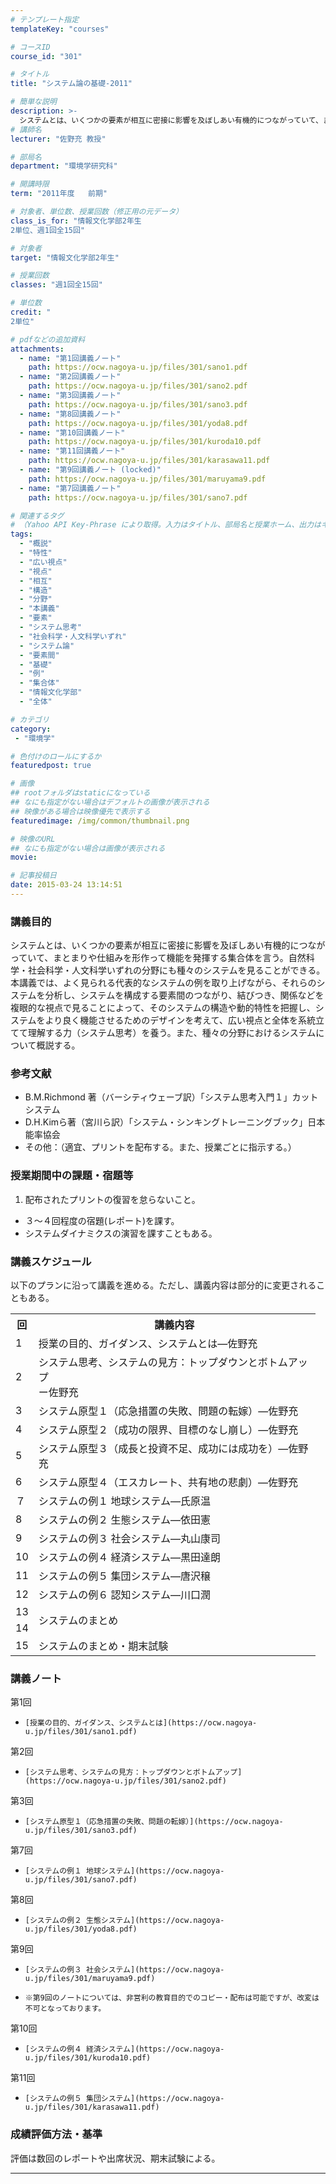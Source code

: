 ```yaml
---
# テンプレート指定
templateKey: "courses"

# コースID
course_id: "301"

# タイトル
title: "システム論の基礎-2011"

# 簡単な説明
description: >-
  システムとは、いくつかの要素が相互に密接に影響を及ぼしあい有機的につながっていて、まとまりや仕組みを形作って機能を発揮する集合体を言う。自然科学・社会科学・人文科学いずれの分野にも種々のシステムを見ることができる。本講義では、よく見られる代表的なシステムの例を取り上げながら、それらのシステムを分析し、システムを構成する要素間のつながり、結びつき、関係などを複眼的な視点で見ることによって、そのシステ ....
# 講師名
lecturer: "佐野充 教授"

# 部局名
department: "環境学研究科"

# 開講時限
term: "2011年度	前期"

# 対象者、単位数、授業回数（修正用の元データ）
class_is_for: "情報文化学部2年生
2単位、週1回全15回"

# 対象者
target: "情報文化学部2年生"

# 授業回数
classes: "週1回全15回"

# 単位数
credit: "
2単位"

# pdfなどの追加資料
attachments:
  - name: "第1回講義ノート" 
    path: https://ocw.nagoya-u.jp/files/301/sano1.pdf
  - name: "第2回講義ノート" 
    path: https://ocw.nagoya-u.jp/files/301/sano2.pdf
  - name: "第3回講義ノート" 
    path: https://ocw.nagoya-u.jp/files/301/sano3.pdf
  - name: "第8回講義ノート" 
    path: https://ocw.nagoya-u.jp/files/301/yoda8.pdf
  - name: "第10回講義ノート" 
    path: https://ocw.nagoya-u.jp/files/301/kuroda10.pdf
  - name: "第11回講義ノート" 
    path: https://ocw.nagoya-u.jp/files/301/karasawa11.pdf
  - name: "第9回講義ノート (locked)" 
    path: https://ocw.nagoya-u.jp/files/301/maruyama9.pdf
  - name: "第7回講義ノート" 
    path: https://ocw.nagoya-u.jp/files/301/sano7.pdf

# 関連するタグ
# （Yahoo API Key-Phrase により取得。入力はタイトル、部局名と授業ホーム、出力はキーフレーズ（tags））
tags:
  - "概説"
  - "特性"
  - "広い視点"
  - "視点"
  - "相互"
  - "構造"
  - "分野"
  - "本講義"
  - "要素"
  - "システム思考"
  - "社会科学・人文科学いずれ"
  - "システム論"
  - "要素間"
  - "基礎"
  - "例"
  - "集合体"
  - "情報文化学部"
  - "全体"

# カテゴリ
category:
 - "環境学"

# 色付けのロールにするか
featuredpost: true

# 画像
## rootフォルダはstaticになっている
## なにも指定がない場合はデフォルトの画像が表示される
## 映像がある場合は映像優先で表示する
featuredimage: /img/common/thumbnail.png

# 映像のURL
## なにも指定がない場合は画像が表示される
movie: 

# 記事投稿日
date: 2015-03-24 13:14:51
---
```


### 講義目的

システムとは、いくつかの要素が相互に密接に影響を及ぼしあい有機的につながっていて、まとまりや仕組みを形作って機能を発揮する集合体を言う。自然科学・社会科学・人文科学いずれの分野にも種々のシステムを見ることができる。本講義では、よく見られる代表的なシステムの例を取り上げながら、それらのシステムを分析し、システムを構成する要素間のつながり、結びつき、関係などを複眼的な視点で見ることによって、そのシステムの構造や動的特性を把握し、システムをより良く機能させるためのデザインを考えて、広い視点と全体を系統立てて理解する力（システム思考）を養う。また、種々の分野におけるシステムについて概説する。










### 参考文献

* B.M.Richmond 著（バーシティウェーブ訳）「システム思考入門１」カットシステム
* D.H.Kimら著（宮川ら訳）「システム・シンキングトレーニングブック」日本能率協会
* その他：（適宜、プリントを配布する。また、授業ごとに指示する。） </ul>
### 授業期間中の課題・宿題等

1. 配布されたプリントの復習を怠らないこと。
* ３〜４回程度の宿題(レポート)を課す。
* システムダイナミクスの演習を課すこともある。 </ol>


<h3>講義スケジュール</h3>
<p>以下のプランに沿って講義を進める。ただし、講義内容は部分的に変更されることもある。</p>



<table class="basic" width="455">
<tr>
<th width="20" class="center">回</th>
<th width="435" class="center">講義内容</th>
</tr>

<tr>
<td width="20" class="center">1</td>
<td width="435">授業の目的、ガイダンス、システムとは—佐野充</td>
</tr>


<tr>
<td width="20" class="center">2</td>
<td width="435">システム思考、システムの見方：トップダウンとボトムアップ<br>ー佐野充</td>
</tr>
<tr>
<td width="20" class="center">3</td>
<td width="435">システム原型１（応急措置の失敗、問題の転嫁）—佐野充</td>
</tr>
<tr>
<td width="20" class="center">4</td>
<td width="435">システム原型２（成功の限界、目標のなし崩し）—佐野充</td>
</tr>
<tr>
<td width="20" class="center">5</td>
<td width="435">
システム原型３（成長と投資不足、成功には成功を）—佐野充</td>
</tr>
<tr>
<td width="20" class="center">6</td>
<td width="435">
システム原型４（エスカレート、共有地の悲劇）—佐野充</td>
</tr>
<tr>
<td width="20" class="center">７</td>
<td width="435">システムの例１ 地球システム—氏原温</td>
</tr>
<tr>
<td width="20" class="center">8</td>
<td width="435">システムの例２ 生態システム—依田憲</td>
</tr>
<tr>
<td width="20" class="center">9</td>
<td width="435">システムの例３ 社会システム—丸山康司</td>
</tr>

<tr>
<td width="20" class="center">10</td>
<td width="435">システムの例４ 経済システム—黒田達朗
</td>
</tr>
<tr>

<td width="20" class="center">11</td>
<td width="435">システムの例５ 集団システム—唐沢穣</td>
</tr>
<tr>
<td width="20" class="center">12</td>
<td width="435">システムの例６ 認知システム—川口潤</td>
</tr>
<tr>
<td width="20" class="center">13</td>
<td width="435" rowspan=2>システムのまとめ</td>
</tr>
<tr>
<td width="20" class="center">14</td>
</tr>
<tr>
<td width="20" class="center">15</td>
<td width="435">システムのまとめ・期末試験</td>
</tr>
</table>










### 講義ノート



第1回


-     [授業の目的、ガイダンス、システムとは](https://ocw.nagoya-u.jp/files/301/sano1.pdf) 


第2回


-     [システム思考、システムの見方：トップダウンとボトムアップ](https://ocw.nagoya-u.jp/files/301/sano2.pdf) 


第3回


-     [システム原型１（応急措置の失敗、問題の転嫁）](https://ocw.nagoya-u.jp/files/301/sano3.pdf) 


第7回


-     [システムの例１ 地球システム](https://ocw.nagoya-u.jp/files/301/sano7.pdf) 


第8回


-     [システムの例２ 生態システム](https://ocw.nagoya-u.jp/files/301/yoda8.pdf) 


第9回


-     [システムの例３ 社会システム](https://ocw.nagoya-u.jp/files/301/maruyama9.pdf) 

-     ※第9回のノートについては、非営利の教育目的でのコピー・配布は可能ですが、改変は不可となっております。


第10回


-     [システムの例４ 経済システム](https://ocw.nagoya-u.jp/files/301/kuroda10.pdf) 


第11回


-     [システムの例５ 集団システム](https://ocw.nagoya-u.jp/files/301/karasawa11.pdf) 






### 成績評価方法・基準

評価は数回のレポートや出席状況、期末試験による。





-----